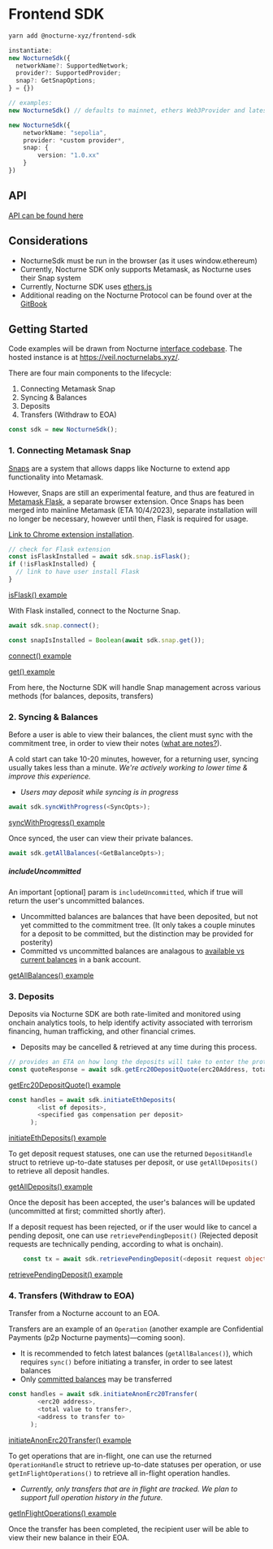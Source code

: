 # Frontend SDK

```bash
yarn add @nocturne-xyz/frontend-sdk
```

```ts
instantiate:
new NocturneSdk({
  networkName?: SupportedNetwork;
  provider?: SupportedProvider;
  snap?: GetSnapOptions;
} = {})

// examples:
new NocturneSdk() // defaults to mainnet, ethers Web3Provider and latest version of Nocturne Snap

new NocturneSdk({
    networkName: "sepolia",
    provider: *custom provider*,
    snap: {
        version: "1.0.xx"
    }
})
```

## API

[API can be found here](https://github.com/nocturne-xyz/monorepo/blob/main/packages/frontend-sdk/src/api.ts)

## Considerations

- NocturneSdk must be run in the browser (as it uses window.ethereum)
- Currently, Nocturne SDK only supports Metamask, as Nocturne uses their Snap system
- Currently, Nocturne SDK uses [ethers.js](https://github.com/ethers-io/ethers.js)
- Additional reading on the Nocturne Protocol can be found over at the [GitBook](https://nocturne-xyz.gitbook.io/nocturne/the-nocturne-protocol/overview)

## Getting Started

Code examples will be drawn from Nocturne [interface codebase](https://github.com/nocturne-xyz/interface/tree/frontend-sdk-readme-freeze). The hosted instance is at https://veil.nocturnelabs.xyz/.

There are four main components to the lifecycle:

1. Connecting Metamask Snap
2. Syncing & Balances
3. Deposits
4. Transfers (Withdraw to EOA)

```ts
const sdk = new NocturneSdk();
```

### 1. Connecting Metamask Snap

[Snaps](https://docs.metamask.io/snaps/) are a system that allows dapps like Nocturne to extend app functionality into Metamask.

However, Snaps are still an experimental feature, and thus are featured in [Metamask Flask](https://metamask.io/flask/), a separate browser extension. Once Snaps has been merged into mainline Metamask (ETA 10/4/2023), separate installation will no longer be necessary, however until then, Flask is required for usage.

[Link to Chrome extension installation](https://chrome.google.com/webstore/detail/metamask-flask-developmen/ljfoeinjpaedjfecbmggjgodbgkmjkjk).

```ts
// check for Flask extension
const isFlaskInstalled = await sdk.snap.isFlask();
if (!isFlaskInstalled) {
  // link to have user install Flask
}
```

[isFlask() example](https://github.com/nocturne-xyz/interface/blob/frontend-sdk-readme-freeze/src/config/zustand/metamask/store.ts#L31)

With Flask installed, connect to the Nocturne Snap.

```ts
await sdk.snap.connect();

const snapIsInstalled = Boolean(await sdk.snap.get());
```

[connect() example](https://github.com/nocturne-xyz/interface/blob/frontend-sdk-readme-freeze/src/hooks/useWalletAndNetwork.ts#L69)

[get() example](https://github.com/nocturne-xyz/interface/blob/frontend-sdk-readme-freeze/src/config/zustand/metamask/store.ts#L34)

From here, the Nocturne SDK will handle Snap management across various methods (for balances, deposits, transfers)

### 2. Syncing & Balances

Before a user is able to view their balances, the client must sync with the commitment tree, in order to view their notes ([what are notes?](https://nocturne-xyz.gitbook.io/nocturne/the-nocturne-protocol/preliminaries/notes-nullifiers-and-joinsplits)).

A cold start can take 10-20 minutes, however, for a returning user, syncing usually takes less than a minute. _We're actively working to lower time & improve this experience._

- _Users may deposit while syncing is in progress_

```ts
await sdk.syncWithProgress(<SyncOpts>);
```

[syncWithProgress() example](https://github.com/nocturne-xyz/interface/blob/frontend-sdk-readme-freeze/src/hooks/store/useSdkSync.ts#L15)

Once synced, the user can view their private balances.

```ts
await sdk.getAllBalances(<GetBalanceOpts>);
```

##### includeUncommitted

An important [optional] param is `includeUncommitted`, which if true will return the user's uncommitted balances.

- Uncommitted balances are balances that have been deposited, but not yet committed to the commitment tree. (It only takes a couple minutes for a deposit to be committed, but the distinction may be provided for posterity)
- Committed vs uncommitted balances are analagous to [available vs current balances](https://www.investopedia.com/terms/a/available-balance.asp#:~:text=In%20a%20checking%20account%2C%20the,to%20the%20available%20balance%20amount.) in a bank account.

[getAllBalances() example](https://github.com/nocturne-xyz/interface/blob/frontend-sdk-readme-freeze/src/config/zustand/store.ts#L36-L85)

### 3. Deposits

Deposits via Nocturne SDK are both rate-limited and monitored using onchain analytics tools, to help identify activity associated with terrorism
financing, human trafficking, and other financial
crimes.

- Deposits may be cancelled & retrieved at any time during this process.

```ts
// provides an ETA on how long the deposits will take to enter the protocol.
const quoteResponse = await sdk.getErc20DepositQuote(erc20Address, totalValue);
```

[getErc20DepositQuote() example](https://github.com/nocturne-xyz/interface/blob/frontend-sdk-readme-freeze/src/hooks/useDepositQuote.ts#L37)

```ts
const handles = await sdk.initiateEthDeposits(
        <list of deposits>,
        <specified gas compensation per deposit>
      );
```

[initiateEthDeposits() example](<https://github.com/nocturne-xyz/interface/blob/frontend-sdk-readme-freeze/src/app/(DepositAndTransfer)/(Deposit)/DepositForm.tsx#L30>)

To get deposit request statuses, one can use the returned `DepositHandle` struct to retrieve up-to-date statuses per deposit, or use `getAllDeposits()` to retrieve all deposit handles.

[getAllDeposits() example](https://github.com/nocturne-xyz/interface/blob/frontend-sdk-readme-freeze/src/config/zustand/store.ts#L105)

Once the deposit has been accepted, the user's balances will be updated (uncommitted at first; committed shortly after).

If a deposit request has been rejected, or if the user would like to cancel a pending deposit, one can use `retrievePendingDeposit()` (Rejected deposit requests are technically pending, according to what is onchain).

```ts
    const tx = await sdk.retrievePendingDeposit(<deposit request object>);
```

[retrievePendingDeposit() example](<https://github.com/nocturne-xyz/interface/blob/frontend-sdk-readme-freeze/src/app/(Slideover)/(Deposits)/DepositListItem.tsx#L140>)

### 4. Transfers (Withdraw to EOA)

Transfer from a Nocturne account to an EOA.

Transfers are an example of an `Operation` (another example are Confidential Payments (p2p Nocturne payments)—coming soon).

- It is recommended to fetch latest balances (`getAllBalances()`), which requires `sync()` before initiating a transfer, in order to see latest balances
- Only [committed balances](#includeUncommited) may be transferred

```ts
const handles = await sdk.initiateAnonErc20Transfer(
        <erc20 address>,
        <total value to transfer>,
        <address to transfer to>
      );
```

[initiateAnonErc20Transfer() example](<https://github.com/nocturne-xyz/interface/blob/frontend-sdk-readme-freeze/src/app/(DepositAndTransfer)/(Transfer)/TransferForm.tsx#L40>)

To get operations that are in-flight, one can use the returned `OperationHandle` struct to retrieve up-to-date statuses per operation, or use `getInFlightOperations()` to retrieve all in-flight operation handles.

- _Currently, only transfers that are in flight are tracked. We plan to support full operation history in the future._

[getInFlightOperations() example](https://github.com/nocturne-xyz/interface/blob/frontend-sdk-readme-freeze/src/config/zustand/store.ts#L198)

Once the transfer has been completed, the recipient user will be able to view their new balance in their EOA.
